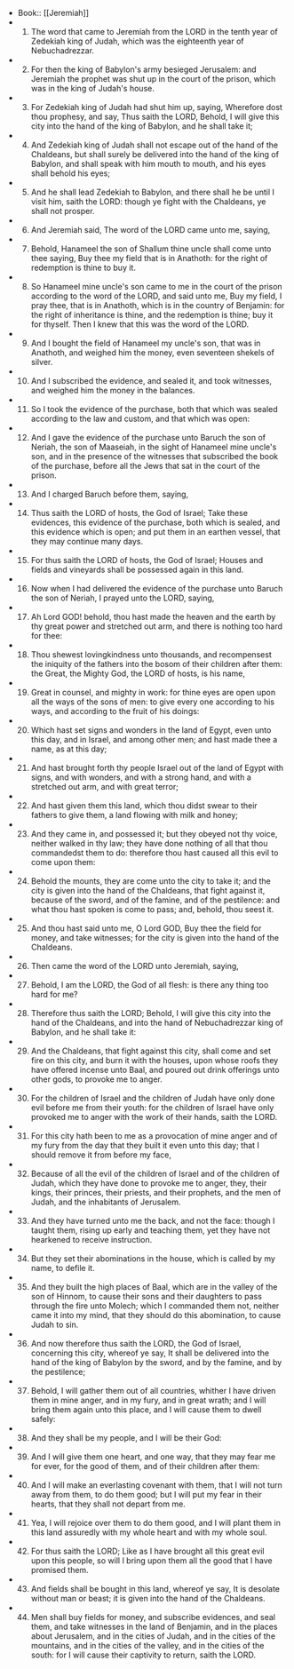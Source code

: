 - Book:: [[Jeremiah]]
- 1. The word that came to Jeremiah from the LORD in the tenth year of Zedekiah king of Judah, which was the eighteenth year of Nebuchadrezzar.
- 2. For then the king of Babylon's army besieged Jerusalem: and Jeremiah the prophet was shut up in the court of the prison, which was in the king of Judah's house.
- 3. For Zedekiah king of Judah had shut him up, saying, Wherefore dost thou prophesy, and say, Thus saith the LORD, Behold, I will give this city into the hand of the king of Babylon, and he shall take it;
- 4. And Zedekiah king of Judah shall not escape out of the hand of the Chaldeans, but shall surely be delivered into the hand of the king of Babylon, and shall speak with him mouth to mouth, and his eyes shall behold his eyes;
- 5. And he shall lead Zedekiah to Babylon, and there shall he be until I visit him, saith the LORD: though ye fight with the Chaldeans, ye shall not prosper.
- 6. And Jeremiah said, The word of the LORD came unto me, saying,
- 7. Behold, Hanameel the son of Shallum thine uncle shall come unto thee saying, Buy thee my field that is in Anathoth: for the right of redemption is thine to buy it.
- 8. So Hanameel mine uncle's son came to me in the court of the prison according to the word of the LORD, and said unto me, Buy my field, I pray thee, that is in Anathoth, which is in the country of Benjamin: for the right of inheritance is thine, and the redemption is thine; buy it for thyself. Then I knew that this was the word of the LORD.
- 9. And I bought the field of Hanameel my uncle's son, that was in Anathoth, and weighed him the money, even seventeen shekels of silver.
- 10. And I subscribed the evidence, and sealed it, and took witnesses, and weighed him the money in the balances.
- 11. So I took the evidence of the purchase, both that which was sealed according to the law and custom, and that which was open:
- 12. And I gave the evidence of the purchase unto Baruch the son of Neriah, the son of Maaseiah, in the sight of Hanameel mine uncle's son, and in the presence of the witnesses that subscribed the book of the purchase, before all the Jews that sat in the court of the prison.
- 13. And I charged Baruch before them, saying,
- 14. Thus saith the LORD of hosts, the God of Israel; Take these evidences, this evidence of the purchase, both which is sealed, and this evidence which is open; and put them in an earthen vessel, that they may continue many days.
- 15. For thus saith the LORD of hosts, the God of Israel; Houses and fields and vineyards shall be possessed again in this land.
- 16. Now when I had delivered the evidence of the purchase unto Baruch the son of Neriah, I prayed unto the LORD, saying,
- 17. Ah Lord GOD! behold, thou hast made the heaven and the earth by thy great power and stretched out arm, and there is nothing too hard for thee:
- 18. Thou shewest lovingkindness unto thousands, and recompensest the iniquity of the fathers into the bosom of their children after them: the Great, the Mighty God, the LORD of hosts, is his name,
- 19. Great in counsel, and mighty in work: for thine eyes are open upon all the ways of the sons of men: to give every one according to his ways, and according to the fruit of his doings:
- 20. Which hast set signs and wonders in the land of Egypt, even unto this day, and in Israel, and among other men; and hast made thee a name, as at this day;
- 21. And hast brought forth thy people Israel out of the land of Egypt with signs, and with wonders, and with a strong hand, and with a stretched out arm, and with great terror;
- 22. And hast given them this land, which thou didst swear to their fathers to give them, a land flowing with milk and honey;
- 23. And they came in, and possessed it; but they obeyed not thy voice, neither walked in thy law; they have done nothing of all that thou commandedst them to do: therefore thou hast caused all this evil to come upon them:
- 24. Behold the mounts, they are come unto the city to take it; and the city is given into the hand of the Chaldeans, that fight against it, because of the sword, and of the famine, and of the pestilence: and what thou hast spoken is come to pass; and, behold, thou seest it.
- 25. And thou hast said unto me, O Lord GOD, Buy thee the field for money, and take witnesses; for the city is given into the hand of the Chaldeans.
- 26. Then came the word of the LORD unto Jeremiah, saying,
- 27. Behold, I am the LORD, the God of all flesh: is there any thing too hard for me?
- 28. Therefore thus saith the LORD; Behold, I will give this city into the hand of the Chaldeans, and into the hand of Nebuchadrezzar king of Babylon, and he shall take it:
- 29. And the Chaldeans, that fight against this city, shall come and set fire on this city, and burn it with the houses, upon whose roofs they have offered incense unto Baal, and poured out drink offerings unto other gods, to provoke me to anger.
- 30. For the children of Israel and the children of Judah have only done evil before me from their youth: for the children of Israel have only provoked me to anger with the work of their hands, saith the LORD.
- 31. For this city hath been to me as a provocation of mine anger and of my fury from the day that they built it even unto this day; that I should remove it from before my face,
- 32. Because of all the evil of the children of Israel and of the children of Judah, which they have done to provoke me to anger, they, their kings, their princes, their priests, and their prophets, and the men of Judah, and the inhabitants of Jerusalem.
- 33. And they have turned unto me the back, and not the face: though I taught them, rising up early and teaching them, yet they have not hearkened to receive instruction.
- 34. But they set their abominations in the house, which is called by my name, to defile it.
- 35. And they built the high places of Baal, which are in the valley of the son of Hinnom, to cause their sons and their daughters to pass through the fire unto Molech; which I commanded them not, neither came it into my mind, that they should do this abomination, to cause Judah to sin.
- 36. And now therefore thus saith the LORD, the God of Israel, concerning this city, whereof ye say, It shall be delivered into the hand of the king of Babylon by the sword, and by the famine, and by the pestilence;
- 37. Behold, I will gather them out of all countries, whither I have driven them in mine anger, and in my fury, and in great wrath; and I will bring them again unto this place, and I will cause them to dwell safely:
- 38. And they shall be my people, and I will be their God:
- 39. And I will give them one heart, and one way, that they may fear me for ever, for the good of them, and of their children after them:
- 40. And I will make an everlasting covenant with them, that I will not turn away from them, to do them good; but I will put my fear in their hearts, that they shall not depart from me.
- 41. Yea, I will rejoice over them to do them good, and I will plant them in this land assuredly with my whole heart and with my whole soul.
- 42. For thus saith the LORD; Like as I have brought all this great evil upon this people, so will I bring upon them all the good that I have promised them.
- 43. And fields shall be bought in this land, whereof ye say, It is desolate without man or beast; it is given into the hand of the Chaldeans.
- 44. Men shall buy fields for money, and subscribe evidences, and seal them, and take witnesses in the land of Benjamin, and in the places about Jerusalem, and in the cities of Judah, and in the cities of the mountains, and in the cities of the valley, and in the cities of the south: for I will cause their captivity to return, saith the LORD.

